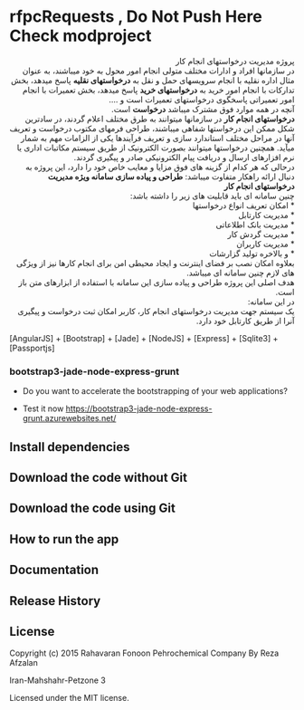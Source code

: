 rfpcRequests  , Do Not Push Here Check modproject
====================

<p dir='rtl'>
پروژه مدیریت درخواستهای انجام کار
<br/>
در سازمانها افراد و ادارات مختلف متولی انجام امور محول به خود میباشند، به عنوان مثال اداره نقلیه با انجام سرویسهای حمل و نقل به <strong>درخواستهای نقلیه</strong> پاسخ میدهد، بخش تدارکات با انجام امور خرید به <strong>درخواستهای خرید</strong> پاسخ میدهد، بخش تعمیرات با انجام امور تعمیراتی پاسخگوی درخواستهای تعمیرات است و ....
<br/>
آنچه در همه موارد فوق مشترک میباشد <strong>درخواست</strong> است. 
<br/>
<strong>درخواستهای انجام کار</strong> در سازمانها میتوانند به طرق مختلف اعلام گردند، در سادترین شکل ممکن این درخواستها شفاهی میباشند، طراحی فرمهای مکتوب درخواست و تعریف آنها در مراحل مختلف استاندارد سازی و تعریف فرآیندها یکی از الزامات مهم به شمار میآید. همچنین درخواستها میتوانند بصورت الکترونیک از طریق سیستم مکاتبات اداری یا نرم افزارهای ارسال و دریافت پیام الکترونیکی صادر و پیگیری گردند.
<br/>
درحالی که هر کدام از گزینه های فوق مزایا و معایب خاص خود را دارد، این پروژه به دنبال ارائه راهکار متفاوت میباشد: <strong>طراحی و پیاده سازی سامانه ویژه مدیریت درخواستهای انجام کار</strong>
<br/>
چنین سامانه ای باید قابلیت های زیر را داشته باشد:<br/>
    * امکان تعریف انواع درخواستها<br/>
    * مدیریت کارتابل<br/>
    * مدیریت بانک اطلاعاتی<br/>
    * مدیریت گردش کار<br/>
    * مدیریت کاربران<br/>
    * و بالاخره تولید گزارشات <br/>
بعلاوه امکان نصب بر فضای اینترنت و ایجاد محیطی امن برای انجام کارها نیز از ویژگی های لازم چنین سامانه ای میباشد.
<br/>
هدف اصلی این پروژه طراحی و پیاده سازی این سامانه با استفاده از ابزارهای متن باز است.
<br/>
در این سامانه:
<br/>
یک سیستم جهت مدیریت درخواستهای انجام کار، کاربر امکان ثبت درخواست و پیگیری آنرا از طریق کارتابل خود دارد.
</p>
[AngularJS] + [Bootstrap] + [Jade] + [NodeJS] + [Express] + [Sqlite3] + [Passportjs]

### bootstrap3-jade-node-express-grunt

+ Do you want to accelerate the bootstrapping of your web applications?

+ Test it now https://bootstrap3-jade-node-express-grunt.azurewebsites.net/

## Install dependencies

## Download the code without Git

## Download the code using Git

## How to run the app

## Documentation

## Release History

## License
Copyright (c) 2015 Rahavaran Fonoon Pehrochemical Company By Reza Afzalan

Iran-Mahshahr-Petzone 3

Licensed under the MIT license.


[ALT-F1]: http://www.alt-f1.be
[AngularJS]: http://angularjs.org/
[Bootstrap 3 samples]: http://twbs.github.io/bootstrap/getting-started/#examples
[Bootstrap for Compass]: https://github.com/vwall/compass-twitter-bootstrap
[Bootstrap]: http://getbootstrap.com/
[Connect]: http://www.senchalabs.org/connect/
[Express]: http://expressjs.com/
[Font Awesome]: http://fortawesome.github.io/Font-Awesome/
[Google APIs]: https://developers.google.com/compute/docs/api/libraries
[Google Compute Engine API Reference]: https://developers.google.com/compute/docs/reference/latest/
[Google Compute Engine API]: https://developers.google.com/compute/docs/api/libraries
[Google Compute Engine]: https://cloud.google.com/products/compute-engine
[Grunt-nodemon]: https://github.com/remy/nodemon
[Grunt]: http://gruntjs.com/
[html2jade]: https://github.com/donpark/html2jade
[https://gist.github.com/onlinemad/6373852]: https://gist.github.com/onlinemad/6373852
[Istanbul]: https://github.com/gotwarlost/istanbul
[Jade]: http://jade-lang.com/
[Jasmine]: http://pivotal.github.io/jasmine/
[Javascript]: https://developer.mozilla.org/en-US/docs/Web/JavaScript
[Karma]: http://karma-runner.github.io/
[log4js]: https://github.com/nomiddlename/log4js-node
[Matan Eine]: https://github.com/mataneine
[matchdep]: https://npmjs.org/package/matchdep
[Mocha]: http://visionmedia.github.io/mocha/
[MongoDB]: http://www.mongodb.org/
[MongoHQ]: https://www.mongohq.com
[MongoLab]: https://mongolab.com
[Mongoose]: http://mongoosejs.com/
[Node inspector]: https://github.com/node-inspector/node-inspector
[NodeJS]: http://nodejs.org/
[NPM]: http://npmjs.org/
[onlinemad]: https://github.com/onlinemad
[Petr Volny]: https://github.com/petrvolny
[Professional Node JS book]: http://astore.amazon.fr/i14ynet-21/detail/1118185463
[Professional Node JS Source Code]: https://github.com/ALT-F1/nodejs-professional
[Python]: http://www.python.org
[Simon]: https://github.com/simonjmartin
[Spacelab stylesheet]: http://bootswatch.com/2/spacelab/
[Ubuntu]: http://www.ubuntu.com/
[Sqlite3]: https://github.com/mapbox/node-sqlite3
[PassportJS]: http://passportjs.org

